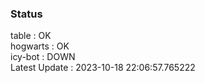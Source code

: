 ### Status


table : OK  
hogwarts : OK  
icy-bot : DOWN  
Latest Update : 2023-10-18 22:06:57.765222
